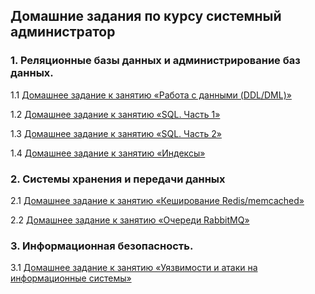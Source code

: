 ## Домашние задания по курсу системный администратор
### 1. Реляционные базы данных и администрирование баз данных.
1.1 [Домашнее задание к занятию «Работа с данными (DDL/DML)»](https://github.com/EugeneNizhNov/SYS-homewok/tree/main/(DDL_DML))

1.2 [Домашнее задание к занятию «SQL. Часть 1»](https://github.com/EugeneNizhNov/SYS-homewok/tree/main/sql1)

1.3 [Домашнее задание к занятию «SQL. Часть 2»](https://github.com/EugeneNizhNov/SYS-homewok/tree/main/sql2)

1.4 [Домашнее задание к занятию «Индексы»](https://github.com/EugeneNizhNov/SYS-homewok/tree/main/Indexes)

### 2. Системы хранения и передачи данных
2.1 [Домашнее задание к занятию «Кеширование Redis/memcached»](https://github.com/EugeneNizhNov/SYS-homewok/tree/main/redis)

2.2 [Домашнее задание к занятию «Очереди RabbitMQ»](https://github.com/EugeneNizhNov/SYS-homewok/tree/main/RabbitMQ)

### 3. Информационная безопасность.

3.1 [Домашнее задание к занятию «Уязвимости и атаки на информационные системы»](https://github.com/EugeneNizhNov/SYS-homewok/tree/main/Metasploitable)

